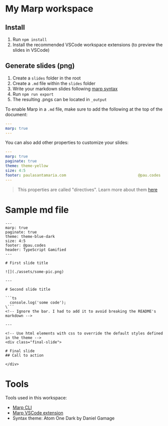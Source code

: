 # My Marp workspace

## Install
1. Run `npm install`
2. Install the recommended VSCode workspace extensions (to preview the slides in VSCode)

## Generate slides (png)

1. Create a `slides` folder in the root
2. Create a `.md` file within the `slides` folder 
3. Write your markdown slides following [marp syntax](https://marpit.marp.app/markdown)
2. Run `npm run export`
3. The resulting .pngs can be located in `_output`

To enable Marp in a `.md` file, make sure to add the following at the top of the document:

```yml
---
marp: true
---
```

You can also add other properties to customize your slides:

```yml
---
marp: true
paginate: true
theme: theme-yellow
size: 4:5
footer: paulasantamaria.com                                @pau.codes
---
```

> This properties are called "directives". Learn more about them [here](https://marpit.marp.app/directives)

# Sample md file

```
---
marp: true
paginate: true
theme: theme-blue-dark
size: 4:5
footer: @pau.codes
header: TypeScript Gamified
---

# First slide title

![](./assets/some-pic.png)

---

# Second slide title

```ts
  console.log('some code');
\``` 
<!-- Ignore the bar. I had to add it to avoid breaking the README's markdown -->

---

<!-- Use html elements with css to override the default styles defined in the theme -->
<div class="final-slide">

# Final slide
## Call to action

</div>

```

# Tools

Tools used in this workspace:

- [Marp CLI](https://github.com/marp-team/marp-cli)
- [Marp VSCode extension](https://github.com/marp-team/marp-vscode)
- Syntax theme: Atom One Dark by Daniel Gamage
